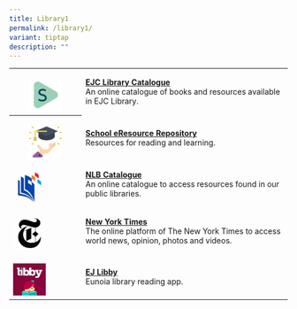 ```yaml
---
title: Library1
permalink: /library1/
variant: tiptap
description: ""
---
```

<table>
<tbody>
<tr>
<th rowspan="1" colspan="1">
<p></p>
<div class="isomer-image-wrapper">
<img style="width: 50%;" height="auto" width="100%" alt="" src="/images/Library-Spydus-150x150.png">
</div>
</th>
<td rowspan="1" colspan="1">
<p><strong><a href="https://schoolibrary.moe.edu.sg/eunoiajc" rel="noopener noreferrer nofollow" target="_blank">EJC Library Catalogue</a> <br></strong>An
online catalogue of books and resources available in EJC Library.</p>
</td>
</tr>
<tr>
<th rowspan="1" colspan="1">
<p></p>
<div class="isomer-image-wrapper">
<img style="width: 50%;" height="auto" width="100%" alt="" src="/images/SERR.png">
</div>
</th>
<td rowspan="1" colspan="1">
<p><strong><a href="https://schoolibrary.moe.edu.sg/eresourcesjc/cgi-bin/spydus.exe/MSGTRN/WPAC/HOME" rel="noopener noreferrer nofollow" target="_blank">School eResource Repository</a> <br></strong>Resources
for reading and learning.</p>
</td>
</tr>
<tr>
<td rowspan="1" colspan="1">
<p></p>
<div class="isomer-image-wrapper">
<img style="width: 50%;" height="auto" width="100%" alt="" src="/images/Library-NLB-150x150.jpg">
</div>
</td>
<td rowspan="1" colspan="1">
<p><strong><a href="https://catalogue.nlb.gov.sg/" rel="noopener noreferrer nofollow" target="_blank">NLB Catalogue</a> <br></strong>An
online catalogue to access resources found in our public libraries.</p>
</td>
</tr>
<tr>
<td rowspan="1" colspan="1">
<p></p>
<div class="isomer-image-wrapper">
<img style="width: 50%;" height="auto" width="100%" alt="" src="/images/Library-NYT-150x150.png">
</div>
</td>
<td rowspan="1" colspan="1">
<p><strong><a href="https://www.nytimes.com/" rel="noopener noreferrer nofollow" target="_blank">New York Times</a></strong> 
<br>The online platform of The New York Times to access world news, opinion,
photos and videos.</p>
</td>
</tr>
<tr>
<td rowspan="1" colspan="1">
<p></p>
<div class="isomer-image-wrapper">
<img style="width: 50%;" height="auto" width="100%" alt="" src="/images/2024/Libby.png">
</div>
</td>
<td rowspan="1" colspan="1">
<p><strong><a href="https://libbyapp.com/library/eunoiaj" rel="noopener noreferrer nofollow" target="_blank">EJ Libby</a></strong> 
<br>Eunoia library reading app.</p>
</td>
</tr>
</tbody>
</table>
<p></p>